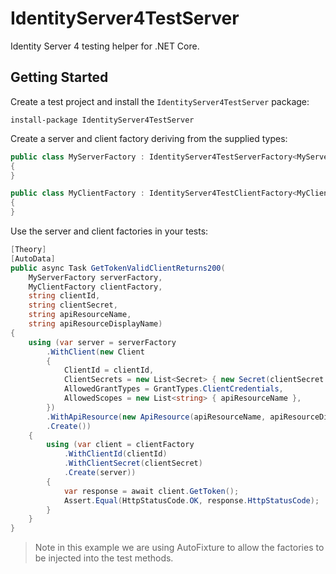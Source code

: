# IdentityServer4TestServer

Identity Server 4 testing helper for .NET Core.

## Getting Started

Create a test project and install the `IdentityServer4TestServer` package:

```
install-package IdentityServer4TestServer
```

Create a server and client factory deriving from the supplied types:

```csharp
public class MyServerFactory : IdentityServer4TestServerFactory<MyServerFactory>
{
}

public class MyClientFactory : IdentityServer4TestClientFactory<MyClientFactory>
{
}
```

Use the server and client factories in your tests:

```csharp
[Theory]
[AutoData]
public async Task GetTokenValidClientReturns200(
    MyServerFactory serverFactory,
    MyClientFactory clientFactory,
    string clientId,
    string clientSecret,
    string apiResourceName,
    string apiResourceDisplayName)
{
    using (var server = serverFactory
        .WithClient(new Client
        {
            ClientId = clientId,
            ClientSecrets = new List<Secret> { new Secret(clientSecret.Sha256()) },
            AllowedGrantTypes = GrantTypes.ClientCredentials,
            AllowedScopes = new List<string> { apiResourceName },
        })
        .WithApiResource(new ApiResource(apiResourceName, apiResourceDisplayName))
        .Create())
    {
        using (var client = clientFactory
            .WithClientId(clientId)
            .WithClientSecret(clientSecret)
            .Create(server))
        {
            var response = await client.GetToken();
            Assert.Equal(HttpStatusCode.OK, response.HttpStatusCode);
        }
    }
}
```

> Note in this example we are using AutoFixture to allow the factories to be injected into the test methods.
